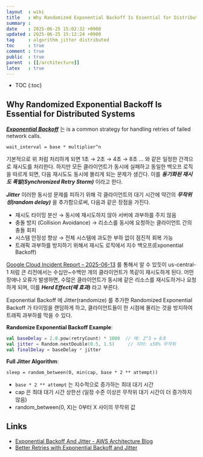 ```yaml
---
layout  : wiki
title   : Why Randomized Exponential Backoff Is Essential for Distributed Systems
summary : 
date    : 2025-06-25 15:02:32 +0900
updated : 2025-06-25 15:12:24 +0900
tag     : algorithm jitter distributed
toc     : true
comment : true
public  : true
parent  : [[/architecture]]
latex   : true
---
```

* TOC
{:toc}

## Why Randomized Exponential Backoff Is Essential for Distributed Systems

___[Exponential Backoff](https://en.wikipedia.org/wiki/Exponential_backoff)___ 는  is a common strategy for handling retries of failed network calls.

```
wait_interval = base * multiplier^n
```

기본적으로 위 처럼 처리하게 되면 1초 → 2초 → 4초 → 8초 ... 와 같은 일정한 간격으로 재시도를 처리한다.
하지만 모든 클라이언트가 동시에 실패하고 동일한 백오프 로직을 따르게 되면, 다음 재시도도 동시에 몰리게 되는 문제가 생긴다.
이를 ___동기화된 재시도 폭발(Synchronized Retry Storm)___ 이라고 한다.

___Jitter___ 이러한 동시성 문제를 피하기 위해 각 클라이언트의 대기 시간에 약간의 ___무작위성(random delay)___ 을 추가함으로써, 다음과 같은 장점을 가진다.
- 재시도 타이밍 분산 → 동시에 재시도하지 않아 서버에 과부하를 주지 않음
- 충돌 방지 (Collision Avoidance) → 리소스를 동시에 요청하는 클라이언트 간의 충돌 회피
- 시스템 안정성 향상 → 전체 시스템에 과도한 부하 없이 점진적 회복 가능
- 트래픽 과부하를 방지하기 위해서 재시도 로직에서 지수 백오프(Exponential Backoff)

[Google Cloud Incident Report – 2025-06-13](https://status.cloud.google.com/incidents/ow5i3PPK96RduMcb1SsW)
를 통해서 알 수 있듯이 us-central-1 처럼 큰 리전에서는 수십만~수백만 개의 클라이언트가 똑같이 재시도하게 된다.
어떤 장애나 오류가 발생하면, 수많은 클라이언트가 동시에 같은 리소스를 재시도하거나 요청하게 되며, 이를 ___Herd Effect(떼 효과)___ 라고 부른다.

Exponential Backoff 에 Jitter(randomize) 를 추가한 Randomized Exponential Backoff 가
타이밍을 랜덤하게 하고, 클라이언트들이 한 시점에 몰리는 것을 방지하여 트래픽 과부하를 막을 수 있다.

__Randomize Exponential Backoff Example__:

```kotlin
val baseDelay = 2.0.pow(retryCount) * 1000  // 예: 2^3 = 8초
val jitter = Random.nextDouble(0.5, 1.5)     // 지터: ±50% 무작위
val finalDelay = baseDelay * jitter
```

__Full Jitter Algorithm__:

```
sleep = random_between(0, min(cap, base * 2 ** attempt))
```

- `base * 2 ** attempt` 는 지수적으로 증가하는 최대 대기 시간
- cap 은 최대 대기 시간 상한선 (일정 수준 이상은 무작위 대기 시간이 더 증가하지 않음)
- random_between(0, X)는 0부터 X 사이의 무작위 값

## Links

- [Exponential Backoff And Jitter - AWS Architecture Blog](https://aws.amazon.com/ko/blogs/architecture/exponential-backoff-and-jitter/)
- [Better Retries with Exponential Backoff and Jitter](https://www.baeldung.com/resilience4j-backoff-jitter)